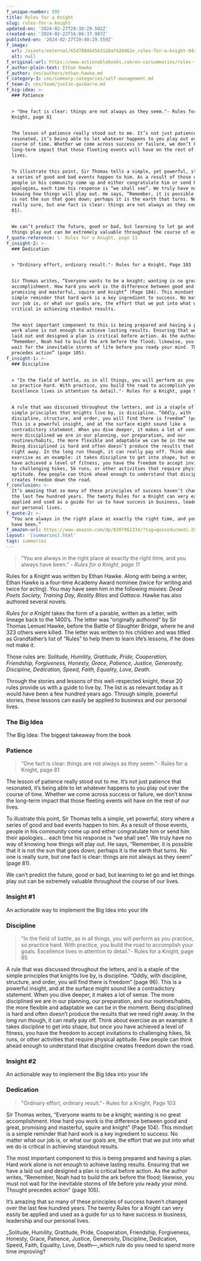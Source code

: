 ```yaml
---
f_unique-number: 595
title: Rules for a Knight
slug: rules-for-a-knight
updated-on: '2024-02-27T20:30:29.502Z'
created-on: '2024-02-22T16:06:37.987Z'
published-on: '2024-02-27T20:40:29.559Z'
f_image:
  url: /assets/external/65d780464563120af428d62e_rules-for-a-knight-94x144.jpeg
  alt: null
f_original-url: https://www.actionablebooks.com/en-ca/summaries/rules-for-a-knight/
f_author-plain-text: Ethan Hawke
f_author: cms/authors/ethan-hawke.md
f_category-3: cms/summary-categories/self-management.md
f_team-2: cms/team/justin-gasbarre.md
f_big-idea: >-
  ### Patience


  > "One fact is clear: things are not always as they seem."- Rules for a
  Knight, page 81


  The lesson of patience really stood out to me. It’s not just patience that
  resonated, it’s being able to let whatever happens to you play out over the
  course of time. Whether we come across success or failure, we don’t know the
  long-term impact that those fleeting events will have on the rest of our
  lives.


  To illustrate this point, Sir Thomas tells a simple, yet powerful, story where
  a series of good and bad events happen to him. As a result of those events,
  people in his community come up and either congratulate him or send him their
  apologies… each time his response is “we shall see”. We truly have no way of
  knowing how things will play out. He says, “Remember, it is possible that it
  is not the sun that goes down; perhaps it is the earth that turns. No one is
  really sure, but one fact is clear: things are not always as they seem” (page
  81).


  We can’t predict the future, good or bad, but learning to let go and let
  things play out can be extremely valuable throughout the course of our lives.
f_quote-reference: \- Rules for a Knight, page 11
f_insight-2: >-
  ### Dedication


  > "Ordinary effort, ordinary result."- Rules for a Knight, Page 103


  Sir Thomas writes, “Everyone wants to be a knight; wanting is no great
  accomplishment. How hard you work is the difference between good and great,
  promising and masterful, squire and knight” (Page 104). This mindset is a
  simple reminder that hard work is a key ingredient to success. No matter what
  our job is, or what our goals are, the effort that we put into what we do is
  critical in achieving standout results.


  The most important component to this is being prepared and having a plan. Hard
  work alone is not enough to achieve lasting results. Ensuring that we have a
  laid out and designed a plan is critical before action. As the author writes,
  “Remember, Noah had to build the ark before the flood; likewise, you must not
  wait for the inevitable storms of life before you ready your mind. Thought
  precedes action” (page 105).
f_insight-1: >-
  ### Discipline


  > "In the field of battle, as in all things, you will perform as you practice,
  so practice hard. With practice, you build the road to accomplish your goals.
  Excellence lives in attention to detail."- Rules for a Knight, page 95


  A rule that was discussed throughout the letters, and is a staple of the
  simple principles that knights live by, is discipline. “Oddly, with
  discipline, structure, and order, you will find there is freedom” (page 96).
  This is a powerful insight, and at the surface might sound like a
  contradictory statement. When you dive deeper, it makes a lot of sense. The
  more disciplined we are in our planning, our preparation, and our
  routines/habits, the more flexible and adaptable we can be in the moment.
  Being disciplined is hard and often doesn’t produce the results that we need
  right away. In the long run though, it can really pay off. Think about
  exercise as an example: it takes discipline to get into shape, but once you
  have achieved a level of fitness, you have the freedom to accept invitations
  to challenging hikes, 5k runs, or other activities that require physical
  aptitude. Few people can think ahead enough to understand that discipline
  creates freedom down the road.
f_conclusion: >-
  It’s amazing that so many of these principles of success haven’t changed over
  the last few hundred years. The twenty Rules for a Knight can very easily be
  applied and used as a guide for us to have success in business, leadership and
  our personal lives.
f_quote-2: >-
  “You are always in the right place at exactly the right time, and you always
  have been.”
f_amazon-url: https://www.amazon.com/dp/0307962334/?tag=gooseducmedi-20
layout: '[summaries].html'
tags: summaries
---
```


> “You are always in the right place at exactly the right time, and you always have been.” _\- Rules for a Knight, page 11_

Rules for a Knight was written by Ethan Hawke. Along with being a writer, Ethan Hawke is a four-time Academy Award nominee (twice for writing and twice for acting). You may have seen him in the following movies: _Dead Poets Society, Training Day, Reality Bites_ and _Gattaca_. Hawke has also authored several novels.

_Rules for a Knight_ takes the form of a parable, written as a letter, with lineage back to the 1400’s. The letter was “originally authored” by Sir Thomas Lemuel Hawke, before the Battle of Slaughter Bridge, where he and 323 others were killed. The letter was written to his children and was titled as Grandfather’s list of “Rules” to help them to learn life’s lessons, if he does not make it.

Those rules are: _Solitude, Humility, Gratitude, Pride, Cooperation, Friendship, Forgiveness, Honesty, Grace, Patience, Justice, Generosity, Discipline, Dedication, Speed, Faith, Equality, Love, Death._

Through the stories and lessons of this well-respected knight, these 20 rules provide us with a guide to live by. The list is as relevant today as it would have been a few hundred years ago. Through simple, powerful stories, these lessons can easily be applied to business and our personal lives.

### The Big Idea

The Big Idea: The biggest takeaway from the book

### Patience

> "One fact is clear: things are not always as they seem."- Rules for a Knight, page 81

The lesson of patience really stood out to me. It’s not just patience that resonated, it’s being able to let whatever happens to you play out over the course of time. Whether we come across success or failure, we don’t know the long-term impact that those fleeting events will have on the rest of our lives.

To illustrate this point, Sir Thomas tells a simple, yet powerful, story where a series of good and bad events happen to him. As a result of those events, people in his community come up and either congratulate him or send him their apologies… each time his response is “we shall see”. We truly have no way of knowing how things will play out. He says, “Remember, it is possible that it is not the sun that goes down; perhaps it is the earth that turns. No one is really sure, but one fact is clear: things are not always as they seem” (page 81).

We can’t predict the future, good or bad, but learning to let go and let things play out can be extremely valuable throughout the course of our lives.

### Insight #1

An actionable way to implement the Big Idea into your life

### Discipline

> "In the field of battle, as in all things, you will perform as you practice, so practice hard. With practice, you build the road to accomplish your goals. Excellence lives in attention to detail."- Rules for a Knight, page 95

A rule that was discussed throughout the letters, and is a staple of the simple principles that knights live by, is discipline. “Oddly, with discipline, structure, and order, you will find there is freedom” (page 96). This is a powerful insight, and at the surface might sound like a contradictory statement. When you dive deeper, it makes a lot of sense. The more disciplined we are in our planning, our preparation, and our routines/habits, the more flexible and adaptable we can be in the moment. Being disciplined is hard and often doesn’t produce the results that we need right away. In the long run though, it can really pay off. Think about exercise as an example: it takes discipline to get into shape, but once you have achieved a level of fitness, you have the freedom to accept invitations to challenging hikes, 5k runs, or other activities that require physical aptitude. Few people can think ahead enough to understand that discipline creates freedom down the road.

### Insight #2

An actionable way to implement the Big Idea into your life

### Dedication

> "Ordinary effort, ordinary result."- Rules for a Knight, Page 103

Sir Thomas writes, “Everyone wants to be a knight; wanting is no great accomplishment. How hard you work is the difference between good and great, promising and masterful, squire and knight” (Page 104). This mindset is a simple reminder that hard work is a key ingredient to success. No matter what our job is, or what our goals are, the effort that we put into what we do is critical in achieving standout results.

The most important component to this is being prepared and having a plan. Hard work alone is not enough to achieve lasting results. Ensuring that we have a laid out and designed a plan is critical before action. As the author writes, “Remember, Noah had to build the ark before the flood; likewise, you must not wait for the inevitable storms of life before you ready your mind. Thought precedes action” (page 105).

It’s amazing that so many of these principles of success haven’t changed over the last few hundred years. The twenty Rules for a Knight can very easily be applied and used as a guide for us to have success in business, leadership and our personal lives.

_Solitude, Humility, Gratitude, Pride, Cooperation, Friendship, Forgiveness, Honesty, Grace, Patience, Justice, Generosity, Discipline, Dedication, Speed, Faith, Equality, Love, Death—_which rule do you need to spend more time improving?
